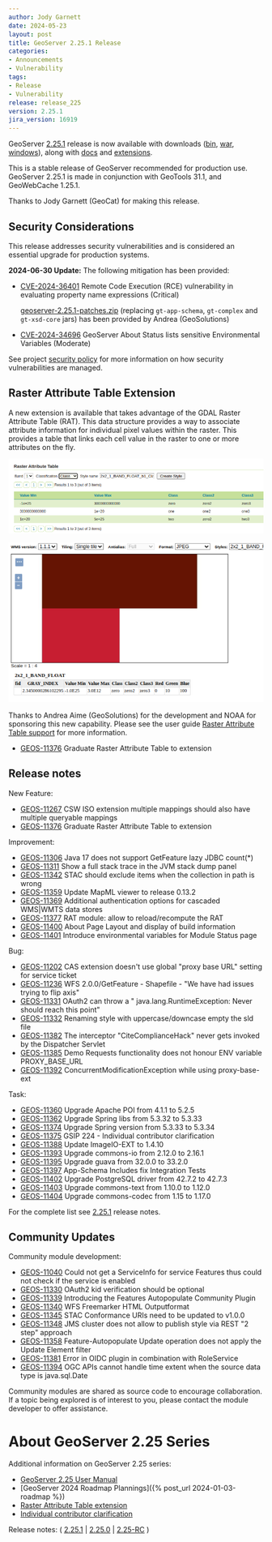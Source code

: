 ```yaml
---
author: Jody Garnett
date: 2024-05-23
layout: post
title: GeoServer 2.25.1 Release
categories:
- Announcements
- Vulnerability
tags:
- Release
- Vulnerability
release: release_225
version: 2.25.1
jira_version: 16919
--- 
```


GeoServer [2.25.1](/release/2.25.1/) release is now available
with downloads
([bin](https://sourceforge.net/projects/geoserver/files/GeoServer/2.25.1/geoserver-2.25.1-bin.zip/download),
[war](https://sourceforge.net/projects/geoserver/files/GeoServer/2.25.1/geoserver-2.25.1-war.zip/download),
[windows](https://sourceforge.net/projects/geoserver/files/GeoServer/2.25.1/GeoServer-2.25.1-winsetup.exe/download)), along with 
[docs](https://sourceforge.net/projects/geoserver/files/GeoServer/2.25.1/geoserver-2.25.1-htmldoc.zip/download) and
[extensions](https://sourceforge.net/projects/geoserver/files/GeoServer/2.25.1/extensions/).

This is a stable release of GeoServer recommended for production use.
GeoServer 2.25.1 is made in conjunction with GeoTools 31.1, and GeoWebCache 1.25.1. 

Thanks to Jody Garnett (GeoCat) for making this release. 

## Security Considerations

This release addresses security vulnerabilities and is considered an essential upgrade for production systems.

**2024-06-30 Update:** The following mitigation has been provided:

* [CVE-2024-36401](https://github.com/geoserver/geoserver/security/advisories/GHSA-6jj6-gm7p-fcvv) Remote Code Execution (RCE) vulnerability in evaluating property name expressions (Critical)

  [geoserver-2.25.1-patches.zip](https://sourceforge.net/projects/geoserver/files/GeoServer/2.25.1/geoserver-2.25.1-patches.zip/download) (replacing `gt-app-schema`, `gt-complex` and `gt-xsd-core` jars) has been provided by Andrea (GeoSolutions)

* [CVE-2024-34696](https://github.com/geoserver/geoserver/security/advisories/GHSA-j59v-vgcr-hxvf) GeoServer About Status lists sensitive Environmental Variables (Moderate)

See project [security policy](https://github.com/geoserver/geoserver/blob/main/SECURITY.md) for more information on how security vulnerabilities are managed.

## Raster Attribute Table Extension

A new extension is available that takes advantage of the GDAL Raster Attribute Table (RAT). This data structure provides a way to associate attribute information for individual pixel values within the raster. This provides a table that links each cell value in the raster to one or more attributes on the fly.

![](/img/posts/2.25/rat-ui.png)

![](/img/posts/2.25/rat-map.png)

Thanks to Andrea Aime (GeoSolutions) for the development and NOAA for sponsoring this new capability. Please see the user guide [Raster Attribute Table support](https://docs.geoserver.org/latest/en/user/extensions/rat/index.html) for more information.

* [GEOS-11376](https://osgeo-org.atlassian.net/browse/GEOS-11376) Graduate Raster Attribute Table to extension

## Release notes

New Feature:

* [GEOS-11267](https://osgeo-org.atlassian.net/browse/GEOS-11267) CSW ISO extension multiple mappings should also have multiple queryable mappings
* [GEOS-11376](https://osgeo-org.atlassian.net/browse/GEOS-11376) Graduate Raster Attribute Table to extension

Improvement:

* [GEOS-11306](https://osgeo-org.atlassian.net/browse/GEOS-11306) Java 17 does not support GetFeature lazy JDBC count(*)
* [GEOS-11311](https://osgeo-org.atlassian.net/browse/GEOS-11311) Show a full stack trace in the JVM stack dump panel
* [GEOS-11342](https://osgeo-org.atlassian.net/browse/GEOS-11342) STAC should exclude items when the collection in path is wrong
* [GEOS-11359](https://osgeo-org.atlassian.net/browse/GEOS-11359) Update MapML viewer to release 0.13.2
* [GEOS-11369](https://osgeo-org.atlassian.net/browse/GEOS-11369) Additional authentication options for cascaded WMS|WMTS data stores
* [GEOS-11377](https://osgeo-org.atlassian.net/browse/GEOS-11377) RAT module: allow to reload/recompute the RAT
* [GEOS-11400](https://osgeo-org.atlassian.net/browse/GEOS-11400) About Page Layout and display of build information
* [GEOS-11401](https://osgeo-org.atlassian.net/browse/GEOS-11401) Introduce environmental variables for Module Status page

Bug:

* [GEOS-11202](https://osgeo-org.atlassian.net/browse/GEOS-11202) CAS extension doesn't use global "proxy base URL" setting for service ticket
* [GEOS-11236](https://osgeo-org.atlassian.net/browse/GEOS-11236) WFS 2.0.0/GetFeature - Shapefile - "We have had issues trying to flip axis"
* [GEOS-11331](https://osgeo-org.atlassian.net/browse/GEOS-11331) OAuth2 can throw a " java.lang.RuntimeException: Never should reach this point"
* [GEOS-11332](https://osgeo-org.atlassian.net/browse/GEOS-11332) Renaming style with uppercase/downcase empty the sld file
* [GEOS-11382](https://osgeo-org.atlassian.net/browse/GEOS-11382) The interceptor "CiteComplianceHack" never gets invoked by the Dispatcher Servlet
* [GEOS-11385](https://osgeo-org.atlassian.net/browse/GEOS-11385) Demo Requests functionality does not honour ENV variable PROXY_BASE_URL
* [GEOS-11392](https://osgeo-org.atlassian.net/browse/GEOS-11392) ConcurrentModificationException while using proxy-base-ext

Task:

* [GEOS-11360](https://osgeo-org.atlassian.net/browse/GEOS-11360) Upgrade Apache POI from 4.1.1 to 5.2.5
* [GEOS-11362](https://osgeo-org.atlassian.net/browse/GEOS-11362) Upgrade Spring libs from 5.3.32 to 5.3.33
* [GEOS-11374](https://osgeo-org.atlassian.net/browse/GEOS-11374) Upgrade Spring version from 5.3.33 to 5.3.34
* [GEOS-11375](https://osgeo-org.atlassian.net/browse/GEOS-11375) GSIP 224 - Individual contributor clarification
* [GEOS-11388](https://osgeo-org.atlassian.net/browse/GEOS-11388) Update ImageIO-EXT to 1.4.10
* [GEOS-11393](https://osgeo-org.atlassian.net/browse/GEOS-11393) Upgrade commons-io from 2.12.0 to 2.16.1
* [GEOS-11395](https://osgeo-org.atlassian.net/browse/GEOS-11395) Upgrade guava from 32.0.0 to 33.2.0
* [GEOS-11397](https://osgeo-org.atlassian.net/browse/GEOS-11397) App-Schema Includes fix Integration Tests
* [GEOS-11402](https://osgeo-org.atlassian.net/browse/GEOS-11402) Upgrade PostgreSQL driver from 42.7.2 to 42.7.3
* [GEOS-11403](https://osgeo-org.atlassian.net/browse/GEOS-11403) Upgrade commons-text from 1.10.0 to 1.12.0
* [GEOS-11404](https://osgeo-org.atlassian.net/browse/GEOS-11404) Upgrade commons-codec from 1.15 to 1.17.0

For the complete list see [2.25.1](https://github.com/geoserver/geoserver/releases/tag/2.25.1) release notes. 

## Community Updates

Community module development:

* [GEOS-11040](https://osgeo-org.atlassian.net/browse/GEOS-11040) Could not get a ServiceInfo for service Features thus could not check if the service is enabled
* [GEOS-11330](https://osgeo-org.atlassian.net/browse/GEOS-11330) OAuth2 kid verification should be optional
* [GEOS-11339](https://osgeo-org.atlassian.net/browse/GEOS-11339) Introducing the Features Autopopulate Community Plugin
* [GEOS-11340](https://osgeo-org.atlassian.net/browse/GEOS-11340)  WFS Freemarker HTML Outputformat
* [GEOS-11345](https://osgeo-org.atlassian.net/browse/GEOS-11345) STAC Conformance URIs need to be updated to v1.0.0
* [GEOS-11348](https://osgeo-org.atlassian.net/browse/GEOS-11348) JMS cluster does not allow to publish style via REST "2 step" approach
* [GEOS-11358](https://osgeo-org.atlassian.net/browse/GEOS-11358) Feature-Autopopulate Update operation does not apply the Update Element filter
* [GEOS-11381](https://osgeo-org.atlassian.net/browse/GEOS-11381) Error in OIDC plugin in combination with RoleService
* [GEOS-11394](https://osgeo-org.atlassian.net/browse/GEOS-11394) OGC APIs cannot handle time extent when the source data type is java.sql.Date

Community modules are shared as source code to encourage collaboration. If a topic being explored is of interest to you, please contact the module developer to offer assistance. 

# About GeoServer 2.25 Series

Additional information on GeoServer 2.25 series:

* [GeoServer 2.25 User Manual](https://docs.geoserver.org/2.25.x/en/user/)
* [GeoServer 2024 Roadmap Plannings]({% post_url 2024-01-03-roadmap %}) 
* [Raster Attribute Table extension](https://github.com/geoserver/geoserver/wiki/GSIP-222)
* [Individual contributor clarification](https://github.com/geoserver/geoserver/wiki/GSIP-224)

Release notes:
( [2.25.1](https://github.com/geoserver/geoserver/releases/tag/2.25.1)
| [2.25.0](https://github.com/geoserver/geoserver/releases/tag/2.25.0)
| [2.25-RC](https://github.com/geoserver/geoserver/releases/tag/2.25-RC)
) 

